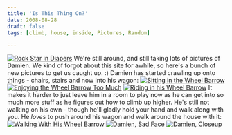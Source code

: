 ```yaml
---
title: 'Is This Thing On?'
date: 2008-08-28
draft: false
tags: [climb, house, inside, Pictures, Random]

---
```


[![Rock Star in Diapers](http://farm4.static.flickr.com/3119/2807752682_69e37aa8ea_m.jpg)](http://www.flickr.com/photos/lemon/2807752682/) We're still around, and still taking lots of pictures of Damien. We kind of forgot about this site for awhile, so here's a bunch of new pictures to get us caught up. :) Damien has started crawling up onto things - chairs, stairs and now into his wagon: [![Sitting in the Wheel Barrow](http://farm4.static.flickr.com/3075/2807757274_838d6b1832_m.jpg)](http://www.flickr.com/photos/lemon/2807757274/) [![Enjoying the Wheel Barrow Too Much](http://farm4.static.flickr.com/3060/2806913829_7ed17caa5f_m.jpg)](http://www.flickr.com/photos/lemon/2806913829/) [![Riding in his Wheel Barrow](http://farm4.static.flickr.com/3104/2806914955_baa30ef0a5.jpg)](http://www.flickr.com/photos/lemon/2806914955/) It makes it harder to just leave him in a room to play now as he can get into so much more stuff as he figures out how to climb up higher. He's still not walking on his own - though he'll gladly hold your hand and walk along with you. He _loves_ to push around his wagon and walk around the house with it: [![Walking With His Wheel Barrow](http://farm4.static.flickr.com/3003/2806916143_50927feee7.jpg)](http://www.flickr.com/photos/lemon/2806916143/) [![Damien, Sad Face](http://farm4.static.flickr.com/3066/2807743594_285c0d86dd.jpg)](http://www.flickr.com/photos/lemon/2807743594/) [![Damien, Closeup](http://farm4.static.flickr.com/3083/2807750120_488f549500.jpg)](http://www.flickr.com/photos/lemon/2807750120/)